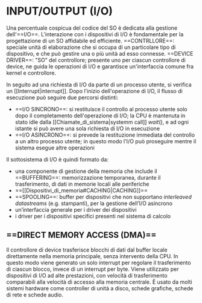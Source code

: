 # INPUT/OUTPUT (I/O)
Una percentuale cospicua del codice del SO è dedicata alla gestione dell'==I/O==. L'interazione con i dispositivi di I/O è fondamentale per la progettazione di un SO affidabile ed efficiente.
==CONTRLLORE==: speciale unità di elaborazione che si occupa di un particolare tipo di dispositivo, e che può gestire una o più unità ad esso connesse.
==DEVICE DRIVER==: "SO" del controllore; presente uno per ciascun controllore di device, ne guida le operazioni di I/O e garantisce un'interfaccia comune fra kernel e controllore.

In seguito ad una richiesta di I/O da parte di un processo utente, si verifica un [[Interrupt|interrupt]]. Dopo l'inizio dell'operazione di I/O, il flusso di esecuzione può seguire due percorsi distinti:
- ==I/O SINCRONO==: si restituisce il controllo al processo utente solo dopo il completamento dell'operazione di I/O; la CPU è mantenuta in stato idle dalla [[Chiamate_di_sistema|systemm call]] $wait()$, e ad ogni istante si può avere una sola richiesta di $\mathrm{I} / \mathrm{O}$ in esecuzione
- ==I/O ASINCRONO==: si prevede la restituzione immediata del controllo a un altro processo utente; in questo modo l'I/O può proseguire mentre il sistema esegue altre operazioni

Il sottosistema di I/O è quindi formato da:
- una componente di gestione della memoria che include il ==BUFFERING==: memorizzazione temporanea, durante il trasferimento, di dati in memorie locali alle periferiche
- ==[[Dispositivi_di_memoria#CACHING|CACHING]]==
- ==SPOOLING==: buffer per dispositivi che non supportano _interleaved datastreams_ (e.g. stampanti), per la gestione dell’I/O asincrono
- un’interfaccia generale per i driver dei dispositivi
- i driver per i dispositivi specifici presenti nel sistema di calcolo

## ==DIRECT MEMORY ACCESS (DMA)==
Il controllore di device trasferisce blocchi di dati dal buffer locale direttamente nella memoria principale, senza intervento della CPU. In questo modo viene generato un solo interrupt per regolare il trasferimento di ciascun blocco, invece di un interrupt per byte. Viene utilizzato per dispositivi di I/O ad alte prestazioni, con velocità di trasferimento comparabili alla velocità di accesso alla memoria centrale. È usato da molti sistemi hardware come controller di unità a disco, schede grafiche, schede di rete e schede audio.